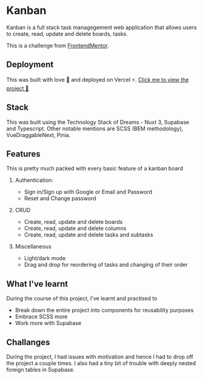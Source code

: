 # Kanban

Kanban is a full stack task managegement web application that allows users to create, read, update and delete boards, tasks. 

This is a challenge from [FrontendMentor](https://www.frontendmentor.io/challenges/kanban-task-management-web-app-wgQLt-HlbB).

## Deployment

This was built with love 💚 and deployed on Vercel ⚡️. [Click me to view the project 🔗](https://kanban-lemon-nu.vercel.app)

## Stack

This was built using the Technology Stack of Dreams - Nuxt 3, Supabase and Typescript. Other notable mentions are SCSS (BEM methodology), VueDraggableNext, Pinia.

## Features

This is pretty much packed with every basic feature of a kanban board

1. Authentication:
    - Sign in/Sign up with Google or Email and Password
	- Reset and Change password

2. CRUD
	- Create, read, update and delete boards
	- Create, read, update and delete columns
	- Create, read, update and delete tasks and subtasks

3. Miscellaneous
	- Light/dark mode
	- Drag and drop for reordering of tasks and changing of their order

## What I've learnt

During the course of this project, I've learnt and practised to
- Break down the entire project into components for reusability purposes
- Embrace SCSS more
- Work more with Supabase

## Challanges

During the project, I had issues with motivation and hence I had to drop off the project a couple times. I also had a tiny bit of trouble with deeply nested foreign tables in Supabase.

